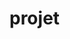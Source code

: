 <h1>projet</h1>
<img url="https://uc22156eeca80da6bbe84b916219.previews.dropboxusercontent.com/p/thumb/AAfYsyBRZxDaJDLYUaQGs5t2y8Ufi54vIUqGXg0pJgtoE7ybFOPuD7LyFu4u0VMUHVCJztW_F_pKTKxiR-8EHwFqdyE4-Sx0qW8vqbCd1GZ4V_UMF-RehWG9vg1qi3Nj-RRUDgkx7zcyISUbgkLzHRuw3VrMOzStR9eU3EJWE4GeMBDn7-5gJKCNMqmLi8Hh0k3XPYwrb5v4gsrwnAJ2kyTbmtvotV7LjbYUk7f2gWohUT1oiJy-_SkqhkhMDHMWLIaTVShW-yIIbzoykgGjuAB88Jqq3CxbQ-hEnu4K6fySXzZ__77WpetES9Ku30L4q_KqJR3EPkgf7nNrYYA3tQIoS-G-tb9EMnz5M0BBNQtanboh1_O_D5pkdEa2Wrq0hWw/p.jpeg?size=1280x960&size_mode=3"/>
